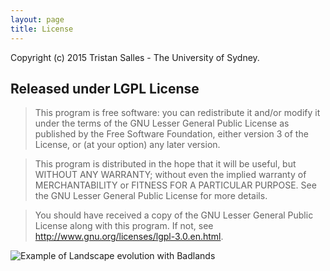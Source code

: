 ```yaml
---
layout: page
title: License
---
```


<p class="message">
  Copyright (c) 2015 Tristan Salles - The University of Sydney.
</p>

## Released under LGPL License

> This program is free software: you can redistribute it and/or modify it under the terms of the GNU Lesser General Public License as published by the Free Software Foundation, either version 3 of the License, or (at your option) any later version.

> This program is distributed in the hope that it will be useful, but WITHOUT ANY WARRANTY; without even the implied warranty of MERCHANTABILITY or FITNESS FOR A PARTICULAR PURPOSE.  See the GNU Lesser General Public License for more details.

> You should have received a copy of the GNU Lesser General Public License along with this program.  If not, see <http://www.gnu.org/licenses/lgpl-3.0.en.html>.

![Example of Landscape evolution with Badlands](/images/riseofthephoenix.png)
